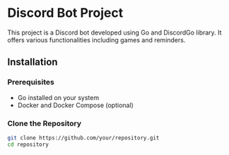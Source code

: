 # Discord Bot Project

This project is a Discord bot developed using Go and DiscordGo library. It offers various functionalities including games and reminders.

## Installation

### Prerequisites

- Go installed on your system
- Docker and Docker Compose (optional)

### Clone the Repository

```bash
git clone https://github.com/your/repository.git
cd repository

